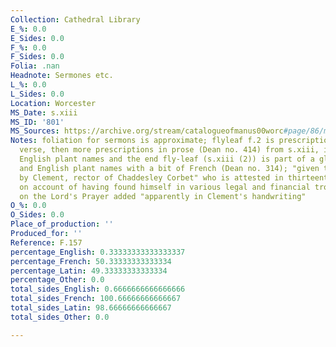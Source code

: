 ```yaml
---
Collection: Cathedral Library
E_%: 0.0
E_Sides: 0.0
F_%: 0.0
F_Sides: 0.0
Folia: .nan
Headnote: Sermones etc.
L_%: 0.0
L_Sides: 0.0
Location: Worcester
MS_Date: s.xiii
MS_ID: '801'
MS_Sources: https://archive.org/stream/catalogueofmanus00worc#page/86/mode/2up
Notes: foliation for sermons is approximate; flyleaf f.2 is prescriptions in French
  verse, then more prescriptions in prose (Dean no. 414) from s.xiii, including some
  English plant names and the end fly-leaf (s.xiii (2)) is part of a glossary of Latin
  and English plant names with a bit of French (Dean no. 314); "given to the monastery
  by Clement, rector of Chaddesley Corbet" who is attested in thirteenth-century records
  on account of having found himself in various legal and financial troubles ; exposition
  on the Lord's Prayer added "apparently in Clement's handwriting"
O_%: 0.0
O_Sides: 0.0
Place_of_production: ''
Produced_for: ''
Reference: F.157
percentage_English: 0.33333333333333337
percentage_French: 50.33333333333334
percentage_Latin: 49.33333333333334
percentage_Other: 0.0
total_sides_English: 0.6666666666666666
total_sides_French: 100.66666666666667
total_sides_Latin: 98.66666666666667
total_sides_Other: 0.0

---
```

